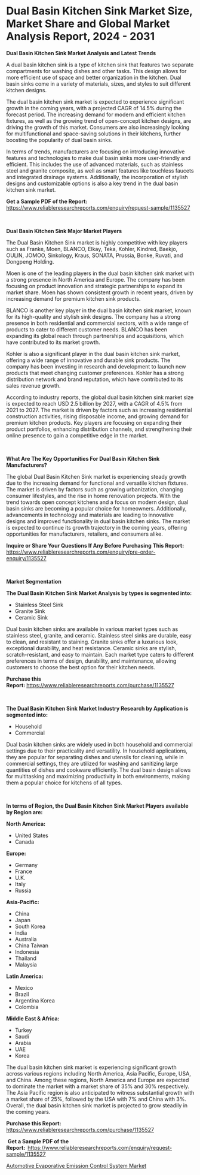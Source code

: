 <p><h1>Dual Basin Kitchen Sink Market Size, Market Share and Global Market Analysis Report, 2024 - 2031</h1></p><p><strong>Dual Basin Kitchen Sink Market Analysis and Latest Trends</strong></p>
<p><p>A dual basin kitchen sink is a type of kitchen sink that features two separate compartments for washing dishes and other tasks. This design allows for more efficient use of space and better organization in the kitchen. Dual basin sinks come in a variety of materials, sizes, and styles to suit different kitchen designs.</p><p>The dual basin kitchen sink market is expected to experience significant growth in the coming years, with a projected CAGR of 14.5% during the forecast period. The increasing demand for modern and efficient kitchen fixtures, as well as the growing trend of open-concept kitchen designs, are driving the growth of this market. Consumers are also increasingly looking for multifunctional and space-saving solutions in their kitchens, further boosting the popularity of dual basin sinks.</p><p>In terms of trends, manufacturers are focusing on introducing innovative features and technologies to make dual basin sinks more user-friendly and efficient. This includes the use of advanced materials, such as stainless steel and granite composite, as well as smart features like touchless faucets and integrated drainage systems. Additionally, the incorporation of stylish designs and customizable options is also a key trend in the dual basin kitchen sink market.</p></p>
<p><strong>Get a Sample PDF of the Report:&nbsp;</strong> <a href="https://www.reliableresearchreports.com/enquiry/request-sample/1135527">https://www.reliableresearchreports.com/enquiry/request-sample/1135527</a></p>
<p>&nbsp;</p>
<p><strong>Dual Basin Kitchen Sink Major Market Players</strong></p>
<p><p>The Dual Basin Kitchen Sink market is highly competitive with key players such as Franke, Moen, BLANCO, Elkay, Teka, Kohler, Kindred, Baekjo, OULIN, JOMOO, Sinkology, Kraus, SONATA, Prussia, Bonke, Ruvati, and Dongpeng Holding. </p><p>Moen is one of the leading players in the dual basin kitchen sink market with a strong presence in North America and Europe. The company has been focusing on product innovation and strategic partnerships to expand its market share. Moen has shown consistent growth in recent years, driven by increasing demand for premium kitchen sink products.</p><p>BLANCO is another key player in the dual basin kitchen sink market, known for its high-quality and stylish sink designs. The company has a strong presence in both residential and commercial sectors, with a wide range of products to cater to different customer needs. BLANCO has been expanding its global reach through partnerships and acquisitions, which have contributed to its market growth.</p><p>Kohler is also a significant player in the dual basin kitchen sink market, offering a wide range of innovative and durable sink products. The company has been investing in research and development to launch new products that meet changing customer preferences. Kohler has a strong distribution network and brand reputation, which have contributed to its sales revenue growth.</p><p>According to industry reports, the global dual basin kitchen sink market size is expected to reach USD 2.5 billion by 2027, with a CAGR of 4.5% from 2021 to 2027. The market is driven by factors such as increasing residential construction activities, rising disposable income, and growing demand for premium kitchen products. Key players are focusing on expanding their product portfolios, enhancing distribution channels, and strengthening their online presence to gain a competitive edge in the market.</p></p>
<p>&nbsp;</p>
<p><strong>What Are The Key Opportunities For Dual Basin Kitchen Sink Manufacturers?</strong></p>
<p><p>The global Dual Basin Kitchen Sink market is experiencing steady growth due to the increasing demand for functional and versatile kitchen fixtures. The market is driven by factors such as growing urbanization, changing consumer lifestyles, and the rise in home renovation projects. With the trend towards open concept kitchens and a focus on modern design, dual basin sinks are becoming a popular choice for homeowners. Additionally, advancements in technology and materials are leading to innovative designs and improved functionality in dual basin kitchen sinks. The market is expected to continue its growth trajectory in the coming years, offering opportunities for manufacturers, retailers, and consumers alike.</p></p>
<p><strong>Inquire or Share Your Questions If Any Before Purchasing This Report:</strong> <a href="https://www.reliableresearchreports.com/enquiry/pre-order-enquiry/1135527">https://www.reliableresearchreports.com/enquiry/pre-order-enquiry/1135527</a></p>
<p>&nbsp;</p>
<p><strong>Market Segmentation</strong></p>
<p><strong>The Dual Basin Kitchen Sink Market Analysis by types is segmented into:</strong></p>
<p><ul><li>Stainless Steel Sink</li><li>Granite Sink</li><li>Ceramic Sink</li></ul></p>
<p><p>Dual basin kitchen sinks are available in various market types such as stainless steel, granite, and ceramic. Stainless steel sinks are durable, easy to clean, and resistant to staining. Granite sinks offer a luxurious look, exceptional durability, and heat resistance. Ceramic sinks are stylish, scratch-resistant, and easy to maintain. Each market type caters to different preferences in terms of design, durability, and maintenance, allowing customers to choose the best option for their kitchen needs.</p></p>
<p><strong>Purchase this Report:&nbsp;</strong><a href="https://www.reliableresearchreports.com/purchase/1135527">https://www.reliableresearchreports.com/purchase/1135527</a></p>
<p>&nbsp;</p>
<p><strong>The Dual Basin Kitchen Sink Market Industry Research by Application is segmented into:</strong></p>
<p><ul><li>Household</li><li>Commercial</li></ul></p>
<p><p>Dual basin kitchen sinks are widely used in both household and commercial settings due to their practicality and versatility. In household applications, they are popular for separating dishes and utensils for cleaning, while in commercial settings, they are utilized for washing and sanitizing large quantities of dishes and cookware efficiently. The dual basin design allows for multitasking and maximizing productivity in both environments, making them a popular choice for kitchens of all types.</p></p>
<p>&nbsp;</p>
<p><strong>In terms of Region, the Dual Basin Kitchen Sink Market Players available by Region are:</strong></p>
<p>
    <p> <strong> North America: </strong>
        <ul>
            <li>United States</li>
            <li>Canada</li>
        </ul>
        </p> 
    <p> <strong> Europe: </strong>
        <ul>
            <li>Germany</li>
            <li>France</li>
            <li>U.K.</li>
            <li>Italy</li>
            <li>Russia</li>
        </ul>
        </p> 
    <p> <strong> Asia-Pacific: </strong>
        <ul>
            <li>China</li>
            <li>Japan</li>
            <li>South Korea</li>
            <li>India</li>
            <li>Australia</li>
            <li>China Taiwan</li>
            <li>Indonesia</li>
            <li>Thailand</li>
            <li>Malaysia</li>
        </ul>
        </p> 
    <p> <strong> Latin America: </strong>
        <ul>
            <li>Mexico</li>
            <li>Brazil</li>
            <li>Argentina Korea</li>
            <li>Colombia</li>
        </ul>
        </p> 
    <p> <strong> Middle East & Africa: </strong>
        <ul>
            <li>Turkey</li>
            <li>Saudi</li>
            <li>Arabia</li>
            <li>UAE</li>
            <li>Korea</li>
        </ul>
    </p>
    </p>
<p><p>The dual basin kitchen sink market is experiencing significant growth across various regions including North America, Asia Pacific, Europe, USA, and China. Among these regions, North America and Europe are expected to dominate the market with a market share of 35% and 30% respectively. The Asia Pacific region is also anticipated to witness substantial growth with a market share of 25%, followed by the USA with 7% and China with 3%. Overall, the dual basin kitchen sink market is projected to grow steadily in the coming years.</p></p>
<p><strong>Purchase this Report: </strong><a href="https://www.reliableresearchreports.com/purchase/1135527">https://www.reliableresearchreports.com/purchase/1135527</a></p>
<p>&nbsp;<strong>Get a Sample PDF of the Report:&nbsp;&nbsp;</strong><a href="https://www.reliableresearchreports.com/enquiry/request-sample/1135527">https://www.reliableresearchreports.com/enquiry/request-sample/1135527</a></p>
<p><strong></strong></p>
<p><p><a href="https://zircon-bluebell-299.notion.site/Automotive-Evaporative-Emission-Control-System-Market-Size-Growing-and-Forecasted-for-period-from-20-b2e5a832dadb4028b322ff9f17ad9e1e">Automotive Evaporative Emission Control System Market</a></p></p>
